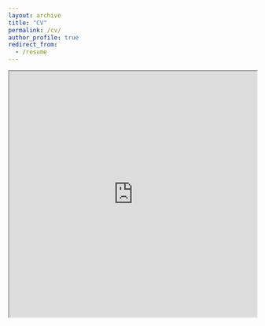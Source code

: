 ```yaml
---
layout: archive
title: "CV"
permalink: /cv/
author_profile: true
redirect_from:
  - /resume
---
```





<!-- To find my CV [[click here]([https://www.biorxiv.org/content/10.1101/2021.12.01.470743v1](https://drive.google.com/file/d/1XTMhs25TgUTgtv0NrcV2WBpAJhwTC-DI/view?usp=sharing))]  -->



<iframe src="https://drive.google.com/drive/u/0/folders/1eZf9RQM6MCwk69Nj9xZGuUdhnhwwiSAy#toolbar=0" width="100%" height="500px">

